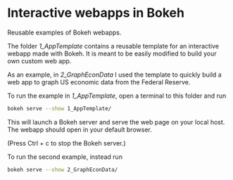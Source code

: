 # Interactive webapps in Bokeh

Reusable examples of Bokeh webapps.

The folder *1_AppTemplate* contains a reusable template for an interactive webapp made with Bokeh.
It is meant to be easily modified to build your own custom web app.  


As an example, in *2_GraphEconData* I used the template to quickly build
a web app to graph US economic data from the Federal Reserve.  

To run the example in *1_AppTemplate*, open a terminal to this folder and run
```bash
bokeh serve --show 1_AppTemplate/
```
This will launch a Bokeh server and serve the web page on your local host. The webapp 
should open in your default browser.  

(Press Ctrl + c to stop the Bokeh server.)

To run the second example, instead run
```bash
bokeh serve --show 2_GraphEconData/
```
